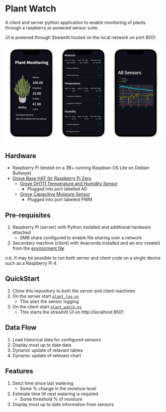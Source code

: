 # Plant Watch
A client and server python application to enable monitoring of plants through a raspberry pi-powered sensor suite.

UI is powered through Streamlit hosted on the local network on port 8501.

![UI Hero](/images/ui_hero.jpg)

## Hardware
* Raspberry Pi (tested on a 3B+ running Raspbian OS Lite on Debian Bullseye)
* [Grove Base HAT for Raspberry Pi Zero](https://thepihut.com/products/grove-base-hat-for-raspberry-pi-zero)
    * [Grove DHT11 Temperature and Humidity Sensor](https://wiki.seeedstudio.com/Grove-TemperatureAndHumidity_Sensor/)
        * Plugged into port labelled A0
    * [Grove Capacitive Moisture Sensor](https://wiki.seeedstudio.com/Grove-Capacitive_Moisture_Sensor-Corrosion-Resistant/)
        * Plugged into port labelled PWM

## Pre-requisites
1. Raspberry Pi (server) with Python installed and additional hardware attached
    * SMB share configured to enable file sharing over a network
2.  Secondary machine (client) with Anaconda installed and an env created from the [environment file](environment/plant_watch.yml)

n.b. It may be possible to run both server and client code on a single device such as a Raspberry Pi 4.
## QuickStart
1. Clone this repository to both the server and client machines
2. On the server start [`plant_log.py`](src/plant_log.py)
    * This start the sensor logging
3. On the client start [`plant_watch.py`](src/plant_watch.py)
    * This starts the streamlit UI on http://localhost:8501

## Data Flow
1. Load historical data for configured sensors
2. Display most up to date data
3. Dynamic update of relavant tables
4. Dynamic update of relevant chart
## Features
1. Detct time since last watering
    * Some % change in the moisture level
2. Estimate time till next watering is required
    * Some threshold % of moisture
3. Display most up to date information from sensors